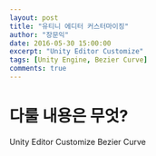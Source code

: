 ```yaml
---
layout: post
title: "유티니 에디터 커스터마이징"
author: "장문익"
date: 2016-05-30 15:00:00
excerpt: "Unity Editor Customize"
tags: [Unity Engine, Bezier Curve]
comments: true
---
```


# 다룰 내용은 무엇?
Unity Editor Customize
Bezier Curve
